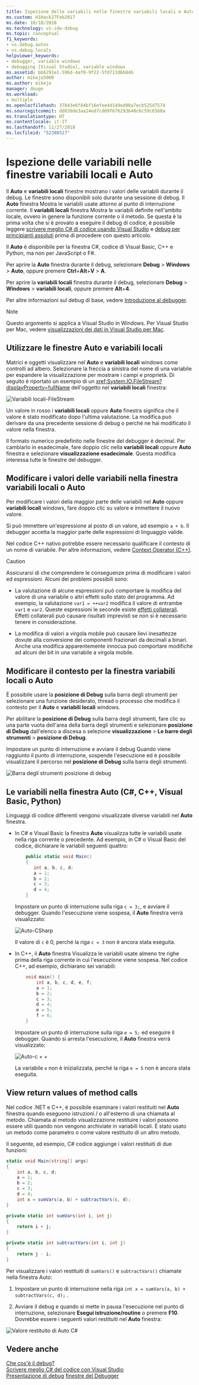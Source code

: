 ```yaml
---
title: Ispezione delle variabili nelle finestre variabili locali e Auto | Microsoft Docs
ms.custom: H1Hack27Feb2017
ms.date: 10/18/2018
ms.technology: vs-ide-debug
ms.topic: conceptual
f1_keywords:
- vs.debug.autos
- vs.debug.locals
helpviewer_keywords:
- debugger, variable windows
- debugging [Visual Studio], variable windows
ms.assetid: bb6291e1-596d-4af0-9f22-5fd713d6b84b
author: mikejo5000
ms.author: mikejo
manager: douge
ms.workload:
- multiple
ms.openlocfilehash: 37843e6f84bf16efee4d149ed08a7ecb525d7574
ms.sourcegitcommit: dd839de3aa24ed7cd69f676293648c6c59c6560a
ms.translationtype: HT
ms.contentlocale: it-IT
ms.lasthandoff: 11/27/2018
ms.locfileid: "52388517"
---
```

# <a name="inspect-variables-in-the-autos-and-locals-windows"></a>Ispezione delle variabili nelle finestre variabili locali e Auto

Il **Auto** e **variabili locali** finestre mostrano i valori delle variabili durante il debug. Le finestre sono disponibili solo durante una sessione di debug. Il **Auto** finestra Mostra le variabili usate attorno al punto di interruzione corrente. Il **variabili locali** finestra Mostra le variabili definite nell'ambito locale, ovvero in genere la funzione corrente o il metodo. Se questa è la prima volta che si è provato a eseguire il debug di codice, è possibile leggere [scrivere meglio C# di codice usando Visual Studio](../debugger/write-better-code-with-visual-studio.md) e [debug per principianti assoluti](../debugger/debugging-absolute-beginners.md) prima di procedere con questo articolo.

 Il **Auto** è disponibile per la finestra C#, codice di Visual Basic, C++ e Python, ma non per JavaScript o F#.
  
Per aprire la **Auto** finestra durante il debug, selezionare **Debug** > **Windows** > **Auto**, oppure premere **Ctrl**+**Alt**+**V** > **A**.  

Per aprire la **variabili locali** finestra durante il debug, selezionare **Debug** > **Windows** > **variabili locali**, oppure premere **Alt**+**4**.

Per altre informazioni sul debug di base, vedere [Introduzione al debugger](../debugger/getting-started-with-the-debugger.md).

> [!NOTE]
> Questo argomento si applica a Visual Studio in Windows. Per Visual Studio per Mac, vedere [visualizzazioni dei dati in Visual Studio per Mac](/visualstudio/mac/data-visualizations).

## <a name="use-the-autos-and-locals-windows"></a>Utilizzare le finestre Auto e variabili locali

Matrici e oggetti visualizzare nel **Auto** e **variabili locali** windows come controlli ad albero. Selezionare la freccia a sinistra del nome di una variabile per espandere la visualizzazione per mostrare i campi e proprietà. Di seguito è riportato un esempio di un <xref:System.IO.FileStream?displayProperty=fullName> dell'oggetto nel **variabili locali** finestra:

![Variabili locali-FileStream](../debugger/media/locals-filestream.png "variabili locali-FileStream")

Un valore in rosso i **variabili locali** oppure **Auto** finestra significa che il valore è stato modificato dopo l'ultima valutazione. La modifica può derivare da una precedente sessione di debug o perché ne hai modificato il valore nella finestra.

Il formato numerico predefinito nelle finestre del debugger è decimal. Per cambiarlo in esadecimale, fare doppio clic nella **variabili locali** oppure **Auto** finestra e selezionare **visualizzazione esadecimale**. Questa modifica interessa tutte le finestre del debugger.

## <a name="edit-variable-values-in-the-autos-or-locals-window"></a>Modificare i valori delle variabili nella finestra variabili locali o Auto

Per modificare i valori della maggior parte delle variabili nel **Auto** oppure **variabili locali** windows, fare doppio clic su valore e immettere il nuovo valore.

Si può immettere un'espressione al posto di un valore, ad esempio `a + b`. Il debugger accetta la maggior parte delle espressioni di linguaggio valide.

Nel codice C++ nativo potrebbe essere necessario qualificare il contesto di un nome di variabile. Per altre informazioni, vedere [Context Operator (C++)](../debugger/context-operator-cpp.md).

>[!CAUTION]
>Assicurarsi di che comprendere le conseguenze prima di modificare i valori ed espressioni. Alcuni dei problemi possibili sono:
>
>-   La valutazione di alcune espressioni può comportare la modifica del valore di una variabile o altri effetti sullo stato del programma. Ad esempio, la valutazione `var1 = ++var2` modifica il valore di entrambe `var1` e `var2`. Queste espressioni le seconde esiste [effetti collaterali](https://en.wikipedia.org/wiki/Side_effect_\(computer_science\)). Effetti collaterali può causare risultati imprevisti se non si è necessario tenere in considerazione.
>
>-   La modifica di valori a virgola mobile può causare lievi inesattezze dovute alla conversione dei componenti frazionari da decimali a binari. Anche una modifica apparentemente innocua può comportare modifiche ad alcuni dei bit in una variabile a virgola mobile.

## <a name="change-the-context-for-the-autos-or-locals-window"></a>Modificare il contesto per la finestra variabili locali o Auto

È possibile usare la **posizione di Debug** sulla barra degli strumenti per selezionare una funzione desiderato, thread o processo che modifica il contesto per il **Auto** e **variabili locali** windows.

Per abilitare la **posizione di Debug** sulla barra degli strumenti, fare clic su una parte vuota dell'area della barra degli strumenti e selezionare **posizione di Debug** dall'elenco a discesa o selezione **visualizzazione**  >   **Le barre degli strumenti** > **posizione di Debug**.

Impostare un punto di interruzione e avviare il debug Quando viene raggiunto il punto di interruzione, sospende l'esecuzione ed è possibile visualizzare il percorso nel **posizione di Debug** sulla barra degli strumenti.

![Barra degli strumenti posizione di debug](../debugger/media/debuglocationtoolbar.png "barra degli strumenti posizione di Debug")

## <a name="bkmk_whatvariables"></a> Le variabili nella finestra Auto (C#, C++, Visual Basic, Python)

 Linguaggi di codice differenti vengono visualizzate diverse variabili nel **Auto** finestra.

 - In C# e Visual Basic la finestra **Auto** visualizza tutte le variabili usate nella riga corrente o precedente. Ad esempio, in C# o Visual Basic del codice, dichiarare le variabili seguenti quattro:

   ```csharp
       public static void Main()
       {
          int a, b, c, d;
          a = 1;
          b = 2;
          c = 3;
          d = 4;
       }
   ```

   Impostare un punto di interruzione sulla riga `c = 3;`, e avviare il debugger. Quando l'esecuzione viene sospesa, il **Auto** finestra verrà visualizzato:

   ![Auto-CSharp](../debugger/media/autos-csharp.png "Auto-CSharp")

   Il valore di `c` è 0, perché la riga `c = 3` non è ancora stata eseguita.

 - In C++, il **Auto** finestra Visualizza le variabili usate almeno tre righe prima della riga corrente in cui l'esecuzione viene sospesa. Nel codice C++, ad esempio, dichiarano sei variabili:

   ```C++
       void main() {
           int a, b, c, d, e, f;
           a = 1;
           b = 2;
           c = 3;
           d = 4;
           e = 5;
           f = 6;
       }
   ```

    Impostare un punto di interruzione sulla riga `e = 5;` ed eseguire il debugger. Quando si arresta l'esecuzione, il **Auto** finestra verrà visualizzato:

    ![Auto-c + +](../debugger/media/autos-cplus.png "Auto-c + +")

    La variabile `e` non è inizializzata, perché la riga `e = 5` non è ancora stata eseguita.

##  <a name="bkmk_returnValue"></a> View return values of method calls
 Nel codice .NET e C++, è possibile esaminare i valori restituiti nel **Auto** finestra quando eseguono istruzioni / o all'esterno di una chiamata al metodo. Chiamata al metodo visualizzazione restituire i valori possono essere utili quando non vengono archiviate in variabili locali. È stato usato un metodo come parametro o come valore restituito di un altro metodo.

 Il seguente, ad esempio, C# codice aggiunge i valori restituiti di due funzioni:

```csharp
static void Main(string[] args)
{
    int a, b, c, d;
    a = 1;
    b = 2;
    c = 3;
    d = 4;
    int x = sumVars(a, b) + subtractVars(c, d);
}

private static int sumVars(int i, int j)
{
    return i + j;
}

private static int subtractVars(int i, int j)
{
    return j - i;
}
```

Per visualizzare i valori restituiti di `sumVars()` e `subtractVars()` chiamate nella finestra Auto:

1. Impostare un punto di interruzione nella riga `int x = sumVars(a, b) + subtractVars(c, d);` .  
   
1. Avviare il debug e quando si mette in pausa l'esecuzione nel punto di interruzione, selezionare **Esegui istruzione/routine** o premere **F10**. Dovrebbe essere i seguenti valori restituiti nel **Auto** finestra:  
   
  ![Valore restituito di Auto C# ](../debugger/media/autosreturnvaluecsharp2.png "Auto valore restituitoC#")  
  
## <a name="see-also"></a>Vedere anche  
 [Che cos'è il debug?](../debugger/what-is-debugging.md)  
 [Scrivere meglio C# del codice con Visual Studio](../debugger/write-better-code-with-visual-studio.md)  
 [Presentazione di debug](../debugger/debugger-feature-tour.md) [finestre del Debugger](../debugger/debugger-windows.md)

